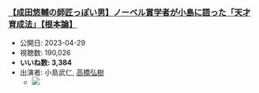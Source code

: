 ### [【成田悠輔の師匠っぽい男】ノーベル賞学者が小島に語った「天才育成法」【根本論】](https://www.youtube.com/watch?v=N4VizqzLR6M)
-   公開日: 2023-04-29
-   視聴数: 190,026
-   **いいね数: 3,384**
-   出演者: 小島武仁, [高橋弘樹](/rehacq_fan/people/高橋弘樹 "wikilink")
    - [![](https://img.youtube.com/vi/N4VizqzLR6M/hqdefault.jpg)](https://www.youtube.com/watch?v=N4VizqzLR6M)

